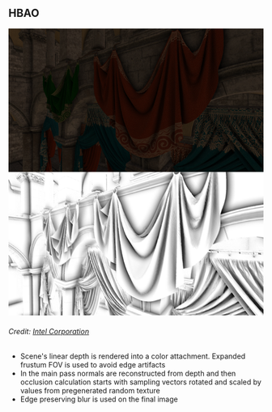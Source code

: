 ## HBAO  
![](images/sponza_hbao.png)  
###### Credit: [Intel Corporation](https://www.intel.com/content/www/us/en/developer/topic-technology/graphics-research/samples.html)

* Scene's linear depth is rendered into a color attachment. Expanded frustum FOV is used to avoid edge artifacts
* In the main pass normals are reconstructed from depth and then occlusion calculation starts with sampling vectors rotated and scaled by values from pregenerated random texture
* Edge preserving blur is used on the final image
